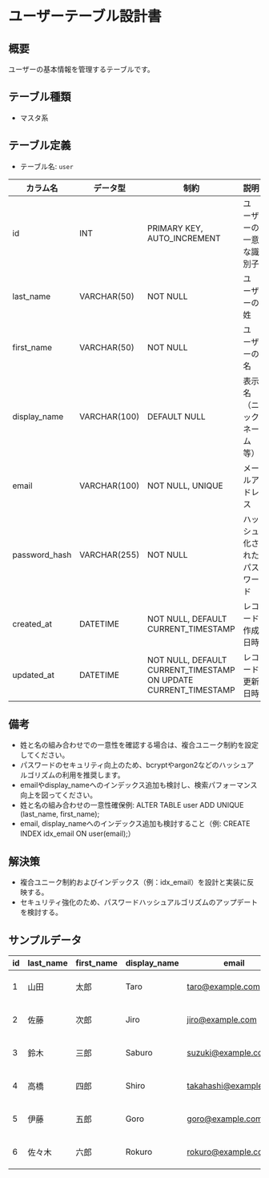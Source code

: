 # ユーザーテーブル設計書

## 概要
ユーザーの基本情報を管理するテーブルです。

## テーブル種類
- マスタ系

## テーブル定義
- テーブル名: `user`

| カラム名      | データ型     | 制約                                              | 説明                                  |
|---------------|--------------|---------------------------------------------------|---------------------------------------|
| id            | INT          | PRIMARY KEY, AUTO_INCREMENT                       | ユーザーの一意な識別子                  |
| last_name     | VARCHAR(50)  | NOT NULL                                          | ユーザーの姓                         |
| first_name    | VARCHAR(50)  | NOT NULL                                          | ユーザーの名                         |
| display_name  | VARCHAR(100) | DEFAULT NULL                                      | 表示名（ニックネーム等）               |
| email         | VARCHAR(100) | NOT NULL, UNIQUE                                  | メールアドレス                       |
| password_hash | VARCHAR(255) | NOT NULL                                          | ハッシュ化されたパスワード            |
| created_at    | DATETIME     | NOT NULL, DEFAULT CURRENT_TIMESTAMP               | レコード作成日時                      |
| updated_at    | DATETIME     | NOT NULL, DEFAULT CURRENT_TIMESTAMP ON UPDATE CURRENT_TIMESTAMP | レコード更新日時      |

## 備考
- 姓と名の組み合わせでの一意性を確認する場合は、複合ユニーク制約を設定してください。
- パスワードのセキュリティ向上のため、bcryptやargon2などのハッシュアルゴリズムの利用を推奨します。
- emailやdisplay_nameへのインデックス追加も検討し、検索パフォーマンス向上を図ってください。
- 姓と名の組み合わせの一意性確保例:
  ALTER TABLE user ADD UNIQUE (last_name, first_name);
- email, display_nameへのインデックス追加も検討すること（例: CREATE INDEX idx_email ON user(email);）

## 解決策
- 複合ユニーク制約およびインデックス（例：idx_email）を設計と実装に反映する。
- セキュリティ強化のため、パスワードハッシュアルゴリズムのアップデートを検討する。

## サンプルデータ

| id | last_name | first_name | display_name | email               | password_hash  | created_at           | updated_at           |
|----|-----------|------------|--------------|---------------------|----------------|----------------------|----------------------|
| 1  | 山田      | 太郎       | Taro         | taro@example.com    | hashed_pwd1    | 2023-10-01 00:00:00  | 2023-10-01 00:00:00  |
| 2  | 佐藤      | 次郎       | Jiro         | jiro@example.com    | hashed_pwd2    | 2023-11-05 00:00:00  | 2023-11-05 00:00:00  |
| 3  | 鈴木      | 三郎       | Saburo       | suzuki@example.com  | hashed_pwd3    | 2023-12-01 00:00:00  | 2023-12-01 00:00:00  |
| 4  | 高橋      | 四郎       | Shiro        | takahashi@example.com | hashed_pwd4  | 2023-12-15 00:00:00  | 2023-12-15 00:00:00  |
| 5  | 伊藤      | 五郎       | Goro         | goro@example.com      | hashed_pwd5 | 2023-12-20 00:00:00  | 2023-12-20 00:00:00  |
| 6  | 佐々木    | 六郎       | Rokuro       | rokuro@example.com    | hashed_pwd6 | 2023-12-25 00:00:00  | 2023-12-25 00:00:00  |
